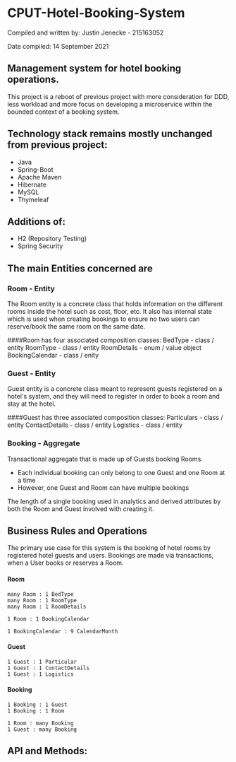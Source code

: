 
# CPUT-Hotel-Booking-System
Compiled and written by: Justin Jenecke - 215163052

Date compiled: 14 September 2021

## Management system for hotel booking operations.

  This project is a reboot of previous project with more consideration for DDD, 
  less workload and more focus on developing a microservice within the bounded context of a booking system.

## Technology stack remains mostly unchanged from previous project:
  - Java
  - Spring-Boot
  - Apache Maven
  - Hibernate
  - MySQL
  - Thymeleaf
  

## Additions of:
  - H2 (Repository Testing)
  - Spring Security

## The main Entities concerned are

### Room - Entity
  The Room entity is a concrete class that holds information on the different rooms inside the hotel such as cost, floor, etc.
  It also has internal state which is used when creating bookings to ensure no two users can reserve/book the same room on the same date.
  
####Room has four associated composition classes:
    BedType  -  class / entity
    RoomType  -  class / entity
    RoomDetails  -  enum / value object
    BookingCalendar  - class / enity


### Guest - Entity
  Guest entity is a concrete class meant to represent guests registered on a hotel's system, and they will need 
  to register in order to book a room and stay at the hotel.
  
  ####Guest has three associated composition classes:
     Particulars  -  class / entity
     ContactDetails   -  class / entity
     Logistics  -  class / entity

### Booking - Aggregate
  Transactional aggregate that is made up of Guests booking Rooms.
   - Each individual booking can only belong to one Guest and one Room at a time
   - However, one Guest and Room can have multiple bookings
  
  The length of a single booking used in analytics and derived attributes by both the Room and Guest involved with creating it.


## Business Rules and Operations

The primary use case for this system is the booking of hotel rooms by registered hotel guests and users.
Bookings are made via transactions, when a User books or reserves a Room.
#### Room
    many Room : 1 BedType
    many Room : 1 RoomType
    many Room : 1 RoomDetails

    1 Room : 1 BookingCalendar

    1 BookingCalendar : 9 CalendarMonth

#### Guest
    1 Guest : 1 Particular
    1 Guest : 1 ContactDetails
    1 Guest : 1 Logistics

#### Booking
    1 Booking : 1 Guest
    1 Booking : 1 Room

    1 Room : many Booking
    1 Guest : many Booking

## API and Methods:
